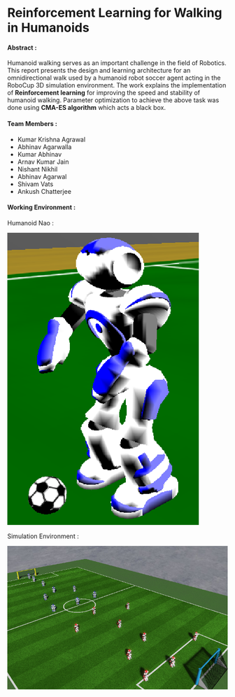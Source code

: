 # Reinforcement Learning for Walking in Humanoids

#### Abstract :

Humanoid walking serves as an important challenge in the field of Robotics. This report presents the design and learning architecture for an omnidirectional walk used by a humanoid robot soccer agent acting in the RoboCup 3D simulation environment. The work explains the implementation of **Reinforcement learning** for improving the speed and stability of humanoid walking. Parameter optimization to achieve the above task was done using **CMA-ES algorithm** which acts a black box.

#### Team Members :
- Kumar Krishna Agrawal
- Abhinav Agarwalla 
- Kumar Abhinav 
- Arnav Kumar Jain 
- Nishant Nikhil 
- Abhinav Agarwal
- Shivam Vats 
- Ankush Chatterjee

#### Working Environment :

Humanoid Nao :

![Nao](https://github.com/cs60050/TheWalking_Dead/blob/master/Images/Nao.png)

Simulation Environment : 

![Simulator](https://github.com/cs60050/TheWalking_Dead/blob/master/Images/3D-Sim.png)


